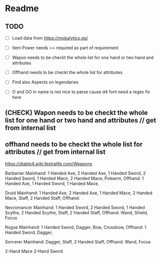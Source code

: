 # Readme


## TODO
- [ ] Load data from https://mobalytics.gg/
- [ ] Item Power needs >= required as part of requirement
- [ ] Wapon needs to be checkt the whole list for one hand or two hand and attributes
- [ ] Offhand needs to be checkt the whole list for attributes
- [ ] Find also Aspects on legendaries
- [ ] O and OO in name is not nice to parse cause d4 font need a regex fix here



## (CHECK) Wapon needs to be checkt the whole list for one hand or two hand and attributes // get from internal list
## offhand needs to be checkt the whole list for attributes // get from internal list
https://diablo4.wiki.fextralife.com/Weapons

Barbarian
Mainhand: 1 Handed Axe, 2 Handed Axe, 1 Handed Sword, 2 Handed Sword, 1 Handed Mace, 2 Handed Mace, Polearm, 
Offhand: 1 Handed Axe, 1 Handed Sword, 1 Handed Mace, 

Druid
Mainhand: 1 Handed Axe, 2 Handed Axe, 1 Handed Mace, 2 Handed Mace, Staff, 2 Handed Staff,
Offhand:

Necromancer
Mainhand: 1 Handed Sword, 2 Handed Sword, 1 Handed Scythe, 2 Handed Scythe, Staff, 2 Handed Staff,
Offhand: Wand, Shield, Focus

Rogue
Mainhand: 1 Handed Sword, Dagger, Bow, Crossbow, 
Offhand: 1 Handed Sword, Dagger,

Sorcerer
Mainhand: Dagger, Staff, 2 Handed Staff,
Offhand: Wand, Focus

2-Hand Mace
2-Hand Sword